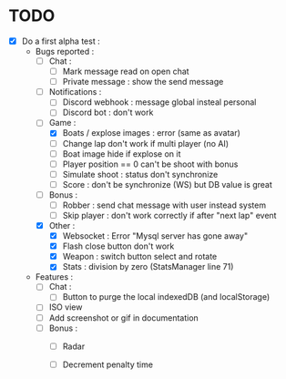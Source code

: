 TODO
====

- [x] Do a first alpha test :
  - Bugs reported :
    - [ ] Chat :
      - [ ] Mark message read on open chat
      - [ ] Private message : show the send message
    - [ ] Notifications :
      - [ ] Discord webhook : message global insteal personal
      - [ ] Discord bot : don't work
    - [ ] Game :
      - [X] Boats / explose images : error (same as avatar)
      - [ ] Change lap don't work if multi player (no AI)
      - [ ] Boat image hide if explose on it
      - [ ] Player position == 0 can't be shoot with bonus
      - [ ] Simulate shoot : status don't synchronize
      - [ ] Score : don't be synchronize (WS) but DB value is great 
    - [ ] Bonus :
      - [ ] Robber : send chat message with user instead system
      - [ ] Skip player : don't work correctly if after "next lap" event
    - [X] Other :
      - [X] Websocket : Error "Mysql server has gone away"
      - [X] Flash close button don't work
      - [X] Weapon : switch button select and rotate
      - [X] Stats : division by zero (StatsManager line 71)
  - Features :
    - [ ] Chat :
        - [ ] Button to purge the local indexedDB (and localStorage)
    - [ ] ISO view
    - [ ] Add screenshot or gif in documentation
    - [ ] Bonus :
        - [ ] Radar
        - [ ] Decrement penalty time

